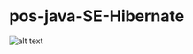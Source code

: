 # pos-java-SE-Hibernate
![alt text](https://drive.google.com/file/d/1skTlMwGR1Qumz39Kz11peO9Yw2g43l0-/view?usp=sharing)
